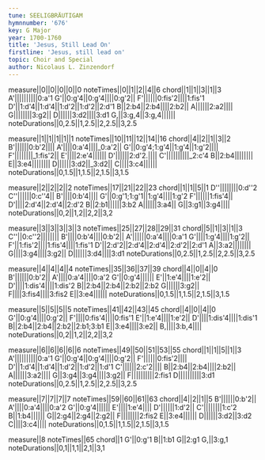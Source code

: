```yaml
---
tune: SEELIGBRÄUTIGAM
hymnnumber: '676'
key: G Major
year: 1700-1760
title: 'Jesus, Still Lead On'
firstline: 'Jesus, still lead on'
topic: Choir and Special
author: Nicolaus L. Zinzendorf
---
```

measure||0||0||0||0||0
noteTimes||0||1||2||4||6
chord||1||1||3||1||3
A'||||||||||0:a'1
G'||0:g'4||0:g'4||||0:g'2||
F'||||||0:fis'2||||1:fis'1
D'||1:d'4||1:d'4||1:d'2||1:d'2||2:d'1
B||2:b4||2:b4||||2:b2||
A||||||2:a2||||
G||||||||3:g2||
D||||||3:d2||||3:d1
G,||3:g,4||3:g,4||||||
noteDurations||0,2.5||1,2.5||2,2.5||3,2.5

measure||1||1||1||1||1
noteTimes||10||11||12||14||16
chord||4||2||1||3||2
B'||||||0:b'2||||
A'||||0:a'4||||_0:a'2||
G'||0:g'4;1:g'4||1:g'4||1:g'2||||
F'||||||||_1:fis'2||
E'||||2:e'4||||||
D'||||||2:d'2.||||
C'||||||||||_2:c'4
B||2:b4||||||||
E||3:e4||||||||
D||||||3:d2||_3:d2||
C||||3:c4||||||
noteDurations||0,1.5||1,1.5||2,1.5||3,1.5

measure||2||2||2||2
noteTimes||17||21||22||23
chord||1||1||5||1
D''||||||||0:d''2
C''||||||0:c''4||
B'||||0:b'4||||
G'||0:g'1;1:g'1||1:g'4||||1:g'2
F'||||||1:fis'4||
D'||||2:d'4||2:d'4||2:d'2
B||2:b1||||||3:b2
A||||||3:a4||
G||3:g1||3:g4||||
noteDurations||0,2||1,2||2,2||3,2

measure||3||3||3||3||3
noteTimes||25||27||28||29||31
chord||5||1||3||1||3
C''||0:c''2||||||||
B'||||0:b'4||||0:b'2||
A'||||||0:a'4||||0:a'1
G'||||1:g'4||||1:g'2||
F'||1:fis'2||||1:fis'4||||1:fis'1
D'||2:d'2||2:d'4||2:d'4||2:d'2||2:d'1
A||3:a2||||||||
G||||3:g4||||3:g2||
D||||||3:d4||||3:d1
noteDurations||0,2.5||1,2.5||2,2.5||3,2.5

measure||4||4||4||4
noteTimes||35||36||37||39
chord||4||0||4||0
B'||||||0:b'2||
A'||||0:a'4||||0:a'2
G'||0:g'4||||||
E'||1:e'4||||1:e'2||
D'||||1:dis'4||||1:dis'2
B||2:b4||2:b4||2:b2||2:b2
G||||||3:g2||
F||||3:fis4||||3:fis2
E||3:e4||||||
noteDurations||0,1.5||1,1.5||2,1.5||3,1.5

measure||5||5||5||5
noteTimes||41||42||43||45
chord||4||0||4||0
G'||0:g'4||||0:g'2||
F'||||0:fis'4||||0:fis'1
E'||1:e'4||||1:e'2||
D'||||1:dis'4||||1:dis'1
B||2:b4||2:b4||2:b2||2:b1;3:b1
E||3:e4||||3:e2||
B,||||3:b,4||||
noteDurations||0,2||1,2||2,2||3,2

measure||6||6||6||6||6
noteTimes||49||50||51||53||55
chord||1||1||5||1||3
A'||||||||||0:a'1
G'||0:g'4||0:g'4||||0:g'2||
F'||||||0:fis'2||||
D'||1:d'4||1:d'4||1:d'2||1:d'2||1:d'1
C'||||||2:c'2||||
B||2:b4||2:b4||||2:b2||
A||||||3:a2||||
G||3:g4||3:g4||||3:g2||
F||||||||||2:fis1
D||||||||||3:d1
noteDurations||0,2.5||1,2.5||2,2.5||3,2.5

measure||7||7||7||7
noteTimes||59||60||61||63
chord||4||2||1||5
B'||||||0:b'2||
A'||||0:a'4||||0:a'2
G'||0:g'4||||||
E'||||1:e'4||||
D'||||||1:d'2||
C'||||||||1:c'2
B||1:b4||||||
G||2:g4||2:g4||2:g2||
F||||||||2:fis2
E||3:e4||||||
D||||||3:d2||3:d2
C||||3:c4||||
noteDurations||0,1.5||1,1.5||2,1.5||3,1.5

measure||8
noteTimes||65
chord||1
G'||0:g'1
B||1:b1
G||2:g1
G,||3:g,1
noteDurations||0,1||1,1||2,1||3,1


